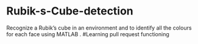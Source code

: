 # Rubik-s-Cube-detection
Recognize a Rubik’s cube in an environment and to identify all the colours for each face using MATLAB .
#Learning pull request functioning

